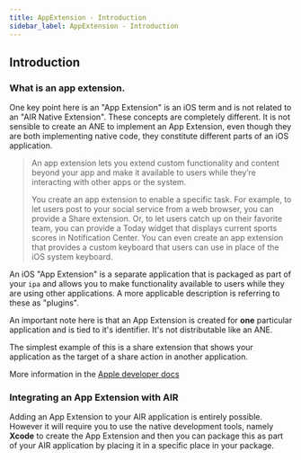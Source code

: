 ```yaml
---
title: AppExtension - Introduction
sidebar_label: AppExtension - Introduction
---
```


## Introduction

### What is an app extension.

One key point here is an "App Extension" is an iOS term and is not related to an "AIR Native Extension". 
These concepts are completely different. It is not sensible to create an ANE to implement an App Extension,
even though they are both implementing native code, they constitute different parts of an iOS application.

>
> An app extension lets you extend custom functionality and content beyond your app and make it available 
> to users while they’re interacting with other apps or the system.
>
> You create an app extension to enable a specific task. For example, to let users post to your social 
> service from a web browser, you can provide a Share extension. Or, to let users catch up on their 
> favorite team, you can provide a Today widget that displays current sports scores in Notification 
> Center. You can even create an app extension that provides a custom keyboard that users can use in 
> place of the iOS system keyboard.
>

An iOS "App Extension" is a separate application that is packaged as part of your `ipa` and allows 
you to make functionality available to users while they are using other applications. A more applicable
description is referring to these as "plugins".

An important note here is that an App Extension is created for **one** particular application and 
is tied to it's identifier. It's not distributable like an ANE.


The simplest example of this is a share extension that shows your application as the target of 
a share action in another application. 

More information in the [Apple developer docs](https://developer.apple.com/library/content/documentation/General/Conceptual/ExtensibilityPG/)



### Integrating an App Extension with AIR

Adding an App Extension to your AIR application is entirely possible. However it will require you
to use the native development tools, namely **Xcode** to create the App Extension and then you
can package this as part of your AIR application by placing it in a specific place in your 
package.




